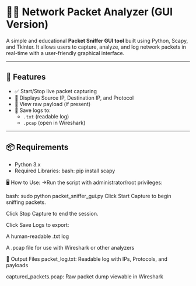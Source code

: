 # 🕵️‍♂️ Network Packet Analyzer (GUI Version)

A simple and educational **Packet Sniffer GUI tool** built using Python, Scapy, and Tkinter. It allows users to capture, analyze, and log network packets in real-time with a user-friendly graphical interface.

---

## 🚀 Features

- ✅ Start/Stop live packet capturing
- 📡 Displays Source IP, Destination IP, and Protocol
- 🧾 View raw payload (if present)
- 💾 Save logs to:
  - `.txt` (readable log)
  - `.pcap` (open in Wireshark)

---

## 📦 Requirements

- Python 3.x  
- Required Libraries:
bash:
  pip install scapy

🖥️ How to Use:
->Run the script with administrator/root privileges:

bash:
sudo python packet_sniffer_gui.py
Click Start Capture to begin sniffing packets.

Click Stop Capture to end the session.

Click Save Logs to export:

A human-readable .txt log

A .pcap file for use with Wireshark or other analyzers

📁 Output Files
packet_log.txt: Readable log with IPs, Protocols, and payloads

captured_packets.pcap: Raw packet dump viewable in Wireshark

